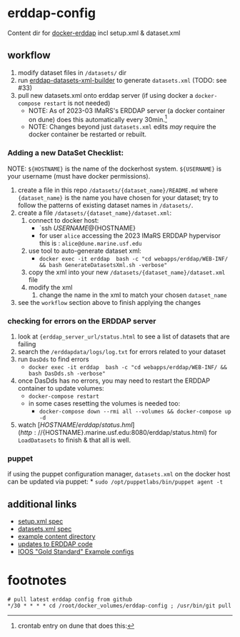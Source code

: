 # erddap-config
Content dir for [docker-erddap](https://hub.docker.com/r/axiom/docker-erddap/) incl setup.xml & dataset.xml

## workflow
1. modify dataset files in `/datasets/` dir
2. run [erddap-datasets-xml-builder](https://github.com/7yl4r/erddap-datasetsxml-builder) to generate `datasets.xml` (TODO: see #33)
3. pull new datasets.xml onto erddap server (if using docker a `docker-compose restart` is not needed)
    * NOTE: As of 2023-03 IMaRS's ERDDAP server (a docker container on dune) does this automatically every 30min.[^1]
    * NOTE: Changes beyond just `datasets.xml` edits *may* require the docker container be restarted or rebuilt.

### Adding a new DataSet Checklist:
NOTE: `${HOSTNAME}` is the name of the dockerhost system.
      `${USERNAME}` is your username (must have docker permissions).
      
1. create a file in this repo `/datasets/{dataset_name}/README.md` where `{dataset_name}` is the name you have chosen for your dataset; try to follow the patterns of existing dataset names in `/datasets/`.
1. create a file `/datasets/{dataset_name}/dataset.xml`:
    1. connect to docker host:
        * `ssh ${USERNAME}@${HOSTNAME}
        * for user `alice` accessing the 2023 IMaRS ERDDAP hypervisor this is : `alice@dune.marine.usf.edu`
    1. use tool to auto-generate dataset xml:
        * `docker exec -it erddap  bash -c "cd webapps/erddap/WEB-INF/ && bash GenerateDatasetsXml.sh -verbose"`
    1. copy the xml into your new `/datasets/{dataset_name}/dataset.xml` file
    1. modify the xml
        1. change the name in the xml to match your chosen `dataset_name`  
1. see the `workflow` section above to finish applying the changes

### checking for errors on the ERDDAP server
1. look at `{erddap_server_url/status.html` to see a list of datasets that are failing
1. search the `/erddapdata/logs/log.txt` for errors related to your dataset
1. run `DasDds` to find errors
    * `docker exec -it erddap  bash -c "cd webapps/erddap/WEB-INF/ && bash DasDds.sh -verbose"`
1. once DasDds has no errors, you may need to restart the ERDDAP container to update volumes:
    * `docker-compose restart`
    * in some cases resetting the volumes is needed too:
        * `docker-compose down --rmi all --volumes && docker-compose up -d`
1. watch [${HOSTNAME}/erddap/status.hml](http://${HOSTNAME}.marine.usf.edu:8080/erddap/status.html) for `LoadDatasets` to finish & that all is well.

### puppet
if using the puppet configuration manager, `datasets.xml` on the docker host can be updated via puppet:
    * `sudo /opt/puppetlabs/bin/puppet agent -t`

## additional links
* [setup.xml spec](https://coastwatch.pfeg.noaa.gov/erddap/download/setup.html#setup.xml)
* [datasets.xml spec](https://coastwatch.pfeg.noaa.gov/erddap/download/setupDatasetsXml.html)
* [example content directory](https://github.com/BobSimons/erddapContent)
* [updates to ERDDAP code](https://coastwatch.pfeg.noaa.gov/erddap/download/changes.html)
* [IOOS "Gold Standard" Example configs](https://github.com/ioos/erddap-gold-standard)


# footnotes

[^1]: crontab entry on dune that does this:
```crontab
# pull latest erddap config from github  
*/30 * * * * cd /root/docker_volumes/erddap-config ; /usr/bin/git pull
```
